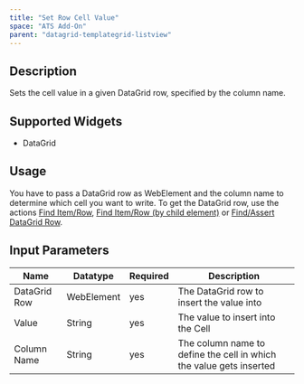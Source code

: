 ```yaml
---
title: "Set Row Cell Value"
space: "ATS Add-On" 
parent: "datagrid-templategrid-listview"
---
```


## Description

Sets the cell value in a given DataGrid row, specified by the column name.

## Supported Widgets

 + DataGrid

## Usage

You have to pass a DataGrid row as WebElement and the column name to determine which cell you want to write. To get the DataGrid row, use the actions [Find Item/Row](find-itemrow), [Find Item/Row (by child element)](find-itemrow-by-child) or [Find/Assert DataGrid Row](findassert-datagrid-row).    

## Input Parameters

Name | Datatype |Required| Description
--- | --- | --- | ---
DataGrid Row | WebElement |yes| The DataGrid row to insert the value into
Value | String |yes| The value to insert into the Cell
Column Name | String |yes| The column name to define the cell in which the value gets inserted

